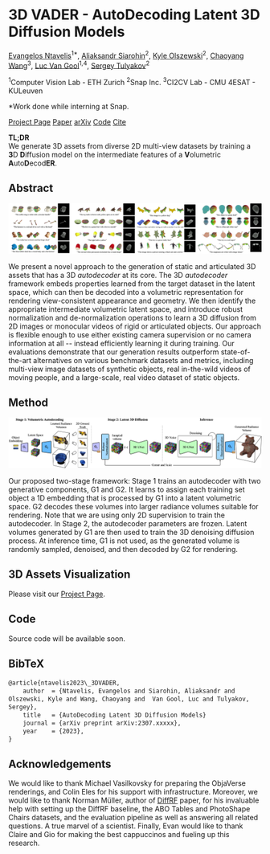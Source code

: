 3D VADER - AutoDecoding Latent 3D Diffusion Models
==================================================
  

[Evangelos Ntavelis](http://www.entavelis.com)<sup>1\*</sup>, [Aliaksandr Siarohin](https://aliaksandrsiarohin.github.io/aliaksandr-siarohin-website/)<sup>2</sup>, [Kyle Olszewski](https://kyleolsz.github.io/)<sup>2</sup>, [Chaoyang Wang](https://mightychaos.github.io)<sup>3</sup>, [Luc Van Gool](https://ee.ethz.ch/de/departement/professoren/professoren-kontaktdetails/person-detail.OTAyMzM=.TGlzdC80MTEsMTA1ODA0MjU5.html)<sup>1,4</sup>, [Sergey Tulyakov](http://www.stulyakov.com/)<sup>2</sup>

<sup>1</sup>Computer Vision Lab - ETH Zurich <sup>2</sup>Snap Inc. <sup>3</sup>CI2CV Lab - CMU 4ESAT - KULeuven

\*Work done while interning at Snap.

[Project Page](https://snap-research.github.io/3DVADER/) [Paper](./paper.pdf) [arXiv](http://arxiv.org/abs/2301.11326) [Code](https://github.com/snap-research/unsupervised-volumetric-animation) [Cite](#bibtex)

**TL;DR**  
We generate 3D assets from diverse 2D multi-view datasets by training a **3**D **D**iffusion model on the intermediate features of a **V**olumetric **A**uto**D**ecod**ER**.

Abstract
--------

![](./docs/images.png)

We present a novel approach to the generation of static and articulated 3D assets that has a 3D _autodecoder_ at its core. The 3D _autodecoder_ framework embeds properties learned from the target dataset in the latent space, which can then be decoded into a volumetric representation for rendering view-consistent appearance and geometry. We then identify the appropriate intermediate volumetric latent space, and introduce robust normalization and de-normalization operations to learn a 3D diffusion from 2D images or monocular videos of rigid or articulated objects. Our approach is flexible enough to use either existing camera supervision or no camera information at all -- instead efficiently learning it during training. Our evaluations demonstrate that our generation results outperform state-of-the-art alternatives on various benchmark datasets and metrics, including multi-view image datasets of synthetic objects, real in-the-wild videos of moving people, and a large-scale, real video dataset of static objects.

Method
------

![](./docs/framework.png)

  

Our proposed two-stage framework: Stage 1 trains an autodecoder with two generative components, G1 and G2. It learns to assign each training set object a 1D embedding that is processed by G1 into a latent volumetric space. G2 decodes these volumes into larger radiance volumes suitable for rendering. Note that we are using only 2D supervision to train the autodecoder. In Stage 2, the autodecoder parameters are frozen. Latent volumes generated by G1 are then used to train the 3D denoising diffusion process. At inference time, G1 is not used, as the generated volume is randomly sampled, denoised, and then decoded by G2 for rendering.


3D Assets Visualization
-----------------------

Please visit our [Project Page](https://snap-research.github.io/3DVADER/).

Code
----

Source code will be available soon.

BibTeX
------
```
@article{ntavelis2023\_3DVADER,
    author  = {Ntavelis, Evangelos and Siarohin, Aliaksandr and Olszewski, Kyle and Wang, Chaoyang and  Van Gool, Luc and Tulyakov, Sergey},
    title   = {AutoDecoding Latent 3D Diffusion Models}
    journal = {arXiv preprint arXiv:2307.xxxxx},
    year    = {2023},
}
```
Acknowledgements
----------------

We would like to thank Michael Vasilkovsky for preparing the ObjaVerse renderings, and Colin Eles for his support with infrastructure. Moreover, we would like to thank Norman Müller, author of [DiffRF](https://sirwyver.github.io/DiffRF/) paper, for his invaluable help with setting up the DiffRF baseline, the ABO Tables and PhotoShape Chairs datasets, and the evaluation pipeline as well as answering all related questions. A true marvel of a scientist. Finally, Evan would like to thank Claire and Gio for making the best cappuccinos and fueling up this research.
